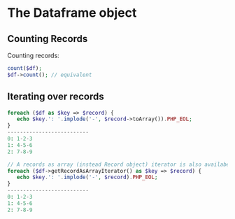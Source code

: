 # The Dataframe object

## Counting Records
Counting records:
```php
count($df);
$df->count(); // equivalent
```

## Iterating over records
```php
foreach ($df as $key => $record) {
   echo $key.': '.implode('-', $record->toArray()).PHP_EOL;
}
--------------------------
0: 1-2-3
1: 4-5-6
2: 7-8-9

// A records as array (instead Record object) iterator is also availabe
foreach ($df->getRecordAsArrayIterator() as $key => $record) {
   echo $key.': '.implode('-', $record).PHP_EOL;
}
--------------------------
0: 1-2-3
1: 4-5-6
2: 7-8-9
```